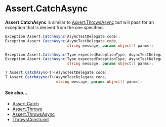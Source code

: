 # Assert.CatchAsync


**Assert.CatchAsync** is similar to [Assert.ThrowsAsync](Assert.ThrowsAsync.md) but will pass for an exception
that is derived from the one specified.

```csharp
Exception Assert.CatchAsync(AsyncTestDelegate code);
Exception Assert.CatchAsync(AsyncTestDelegate code,
                            string message, params object[] parms);

Exception Assert.CatchAsync(Type expectedExceptionType, AsyncTestDelegate code);
Exception Assert.CatchAsync(Type expectedExceptionType, AsyncTestDelegate code,
                            string message, params object[] parms);

T Assert.CatchAsync<T>(AsyncTestDelegate code);
T Assert.CatchAsync<T>(AsyncTestDelegate code,
                       string message, params object[] parms);
```

#### See also...
 * [Assert.Catch](Assert.Catch.md)
 * [Assert.Throws](Assert.Throws.md)
 * [Assert.ThrowsAsync](Assert.ThrowsAsync.md)
 * [ThrowsConstraint](xref:ThrowsConstraint)
